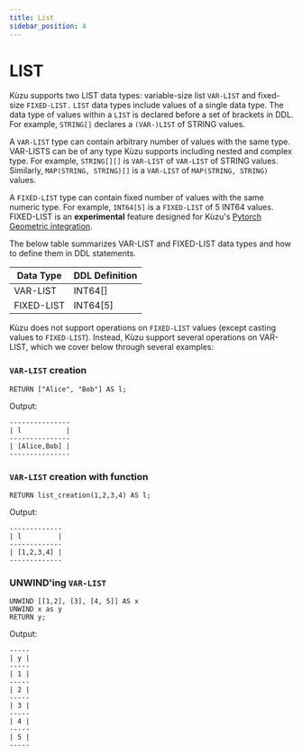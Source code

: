 ```yaml
---
title: List
sidebar_position: 4
---
```


# LIST
Kùzu supports two LIST data types: variable-size list `VAR-LIST` and fixed-size `FIXED-LIST.`
`LIST` data types include values of a single data type. The data type of values within a `LIST` is declared before a set of brackets in DDL.
For example, `STRING[]` declares a `(VAR-)LIST` of STRING values.

A `VAR-LIST` type can contain arbitrary number of values with the same type. VAR-LISTS can be of any
type Kùzu supports including nested and complex type. For example, `STRING[][]` is
`VAR-LIST` of `VAR-LIST` of STRING values. Similarly, `MAP(STRING, STRING)[]`
is a `VAR-LIST` of `MAP(STRING, STRING)` values.

A `FIXED-LIST` type can contain fixed number of values with the same numeric type. For example,
`INT64[5]` is a `FIXED-LIST` of 5 INT64 values.  FIXED-LIST is an **experimental** feature designed
for Kùzu's [Pytorch Geometric integration](https://kuzudb.com/docusaurus/getting-started/python/#colab-notebooks). 

The below table summarizes VAR-LIST and FIXED-LIST data types and how to define them in DDL statements.

| Data Type | DDL Definition |
| --- | --- | 
| VAR-LIST | INT64[] |
| FIXED-LIST | INT64[5] |

Kùzu does not support operations on `FIXED-LIST` values (except casting values to `FIXED-LIST`).
Instead, Kùzu support several operations on VAR-LIST, which we cover below through several examples:

### `VAR-LIST` creation
```
RETURN ["Alice", "Bob"] AS l;
```
Output:
```
---------------
| l           |
---------------
| [Alice,Bob] |
---------------
```

### `VAR-LIST` creation with function
```
RETURN list_creation(1,2,3,4) AS l;
```
Output:
```
-------------
| l         |
-------------
| [1,2,3,4] |
-------------
```

### UNWIND'ing `VAR-LIST`
```
UNWIND [[1,2], [3], [4, 5]] AS x 
UNWIND x as y 
RETURN y;
```
Output:
```
-----
| y |
-----
| 1 |
-----
| 2 |
-----
| 3 |
-----
| 4 |
-----
| 5 |
-----
```
